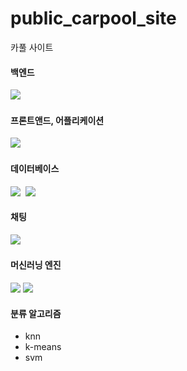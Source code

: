 # public_carpool_site
카풀 사이트

#### 백엔드
<img src="https://img.shields.io/badge/Python-3766AB?style=flat-square&logo=Python&logoColor=white"/>&nbsp;


#### 프론트앤드, 어플리케이션
<img src="https://img.shields.io/badge/React-61DAFB?style=flat-square&logo=React&logoColor=white"/>&nbsp;



#### 데이터베이스
<img src="https://img.shields.io/badge/PostgreSQL-4169E1?style=flat-square&logo=PostgreSQL&logoColor=white"/>&nbsp;
<img src="https://img.shields.io/badge/Elasticsearch-005571?style=flat-square&logo=Elasticsearch&logoColor=white"/>&nbsp;


#### 채팅
<img src="https://img.shields.io/badge/Firebase-FFCA28?style=flat-square&logo=Firebase&logoColor=white"/>&nbsp;



#### 머신러닝 엔진
<img src="https://img.shields.io/badge/scikit_learn-F7931E?style=flat-square&logo=scikit-learn&logoColor=white"/>
<img src="https://img.shields.io/badge/TensorFlow-FF6F00?style=flat-square&logo=TensorFlow&logoColor=white"/>



#### 분류 알고리즘
- knn
- k-means
- svm
